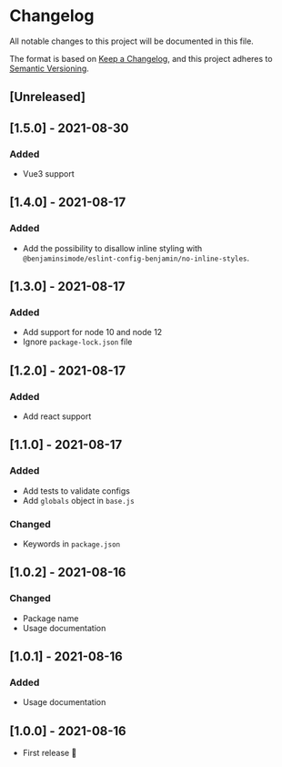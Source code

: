 # Changelog

All notable changes to this project will be documented in this file.

The format is based on [Keep a Changelog](https://keepachangelog.com/en/1.0.0/), and this project adheres
to [Semantic Versioning](https://semver.org/spec/v2.0.0.html).

## [Unreleased]

## [1.5.0] - 2021-08-30

### Added

- Vue3 support

## [1.4.0] - 2021-08-17

### Added

- Add the possibility to disallow inline styling with `@benjaminsimode/eslint-config-benjamin/no-inline-styles`.

## [1.3.0] - 2021-08-17

### Added

- Add support for node 10 and node 12
- Ignore `package-lock.json` file

## [1.2.0] - 2021-08-17

### Added

- Add react support

## [1.1.0] - 2021-08-17

### Added

- Add tests to validate configs
- Add `globals` object in `base.js`

### Changed

- Keywords in `package.json`

## [1.0.2] - 2021-08-16

### Changed

- Package name
- Usage documentation

## [1.0.1] - 2021-08-16

### Added

- Usage documentation

## [1.0.0] - 2021-08-16

- First release 🚀
